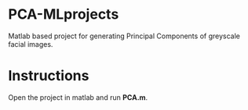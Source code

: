 # PCA-MLprojects
Matlab based project for generating Principal Components of greyscale facial images.
# Instructions
Open the project in matlab and run **PCA.m**.
